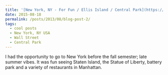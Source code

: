 ```yaml
---
title: '[New York, NY - For Fun / Ellis Island / Central Park](https://mattlutey.blogspot.com/2015/08/i-had-opportunity-to-go-to-new-york.html)'
date: 2015-08-18
permalink: /posts/2013/08/blog-post-2/
tags:
  - cool posts
  - New York, NY USA
  - Wall Street
  - Central Park
---
```


I had the opportunity to go to New York before the fall semester; late summer vibes. It was fun seeing Staten Island, the Statue of Liberty, battery park and a variety of restaurants in Manhattan.
